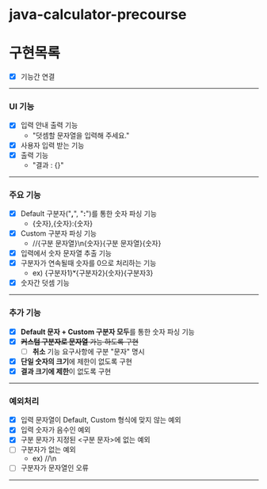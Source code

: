 # java-calculator-precourse
# 구현목록

- [X] 기능간 연결
---
### UI 기능
- [X] 입력 안내 출력 기능
  - "덧셈할 문자열을 입력해 주세요."
- [X] 사용자 입력 받는 기능 
- [X] 출력 기능
  - "결과 : {}"
---
### 주요 기능
- [X] Default 구분자("**,**", "**:**")를 통한 숫자 파싱 기능
  - {숫자},{숫자}:{숫자}
- [X] Custom 구분자 파싱 기능
  - //{구분 문자열}\n{숫자}{구분 문자열}{숫자}
- [X] 입력에서 숫자 문자열 추출 기능
- [X] 구분자가 연속될때 숫자를 0으로 처리하는 기능
  - ex) {구분자1}**ᵛ**{구분자2}{숫자}{구분자3}
- [X] 숫자간 덧셈 기능
---
### 추가 기능
- [X] **Default 문자 + Custom 구분자 모두**를 통한 숫자 파싱 기능
- [X] ~~**커스텀 구분자로 문자열** 가능 하도록 구현~~
  - [ ] **취소** 기능 요구사항에 구분 "문자" 명시
- [X] **단일 숫자의 크기**에 제한이 없도록 구현
- [X] **결과 크기에 제한**이 없도록 구현
---
### 예외처리
- [X] 입력 문자열이 Default, Custom 형식에 맞지 않는 예외
- [X] 입력 숫자가 음수인 예외
- [X] 구분 문자가 지정된 <구분 문자>에 없는 예외
- [ ] 구분자가 없는 예외
  - ex) //\n
- [ ] 구분자가 문자열인 오류
---